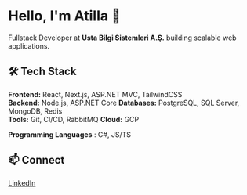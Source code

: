 # Hello, I'm Atilla 👋

Fullstack Developer at **Usta Bilgi Sistemleri A.Ş.** building scalable web applications.

## 🛠️ Tech Stack
**Frontend:** React, Next.js, ASP.NET MVC, TailwindCSS  
**Backend:** Node.js, ASP.NET Core 
**Databases:** PostgreSQL, SQL Server, MongoDB, Redis  
**Tools:** Git, CI/CD, RabbitMQ
**Cloud:** GCP

**Programming Languages** : C#, JS/TS

## 📫 Connect
[LinkedIn](https://www.linkedin.com/in/atilla-sina-p)
